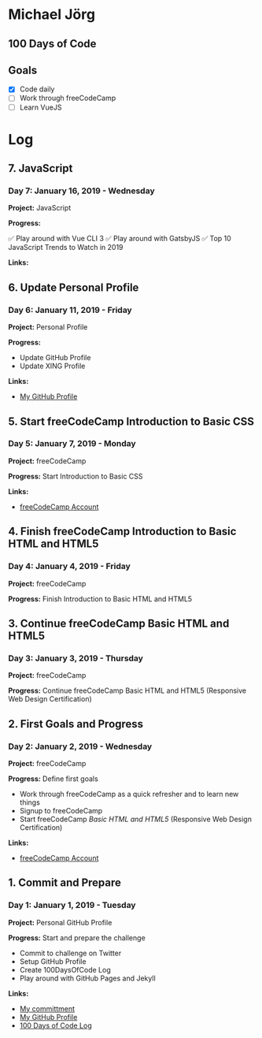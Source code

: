 # Michael Jörg

## 100 Days of Code

## Goals

- [x] Code daily
- [ ] Work through freeCodeCamp
- [ ] Learn VueJS

# Log

<!--
## x. Title
### Day x: January 1, 2019 - Tuesday

**Project:** 

**Progress:** 

**Links:**

-->

## 7. JavaScript

### Day 7: January 16, 2019 - Wednesday

**Project:** JavaScript

**Progress:**

✅ Play around with Vue CLI 3
✅ Play around with GatsbyJS
✅ Top 10 JavaScript Trends to Watch in 2019

**Links:**

## 6. Update Personal Profile

### Day 6: January 11, 2019 - Friday

**Project:** Personal Profile

**Progress:**

- Update GitHub Profile
- Update XING Profile

**Links:**

- [My GitHub Profile](https://mijoe.github.io/)

## 5. Start freeCodeCamp Introduction to Basic CSS

### Day 5: January 7, 2019 - Monday

**Project:** freeCodeCamp

**Progress:** Start Introduction to Basic CSS

**Links:**

- [freeCodeCamp Account](https://www.freecodecamp.org/mijoe)

## 4. Finish freeCodeCamp Introduction to Basic HTML and HTML5

### Day 4: January 4, 2019 - Friday

**Project:** freeCodeCamp

**Progress:** Finish Introduction to Basic HTML and HTML5

## 3. Continue freeCodeCamp Basic HTML and HTML5

### Day 3: January 3, 2019 - Thursday

**Project:** freeCodeCamp

**Progress:** Continue freeCodeCamp Basic HTML and HTML5 (Responsive Web Design Certification)

## 2. First Goals and Progress

### Day 2: January 2, 2019 - Wednesday

**Project:** freeCodeCamp

**Progress:** Define first goals

- Work through freeCodeCamp as a quick refresher and to learn new things
- Signup to freeCodeCamp
- Start freeCodeCamp _Basic HTML and HTML5_ (Responsive Web Design Certification)

**Links:**

- [freeCodeCamp Account](https://www.freecodecamp.org/mijoe)

## 1. Commit and Prepare

### Day 1: January 1, 2019 - Tuesday

**Project:** Personal GitHub Profile

**Progress:** Start and prepare the challenge

- Commit to challenge on Twitter
- Setup GitHub Profile
- Create 100DaysOfCode Log
- Play around with GitHub Pages and Jekyll

**Links:**

- [My committment](https://twitter.com/mijoe/status/1080146457808773120)
- [My GitHub Profile](https://mijoe.github.io/)
- [100 Days of Code Log](https://mijoe.github.io/100-days-of-code/)
